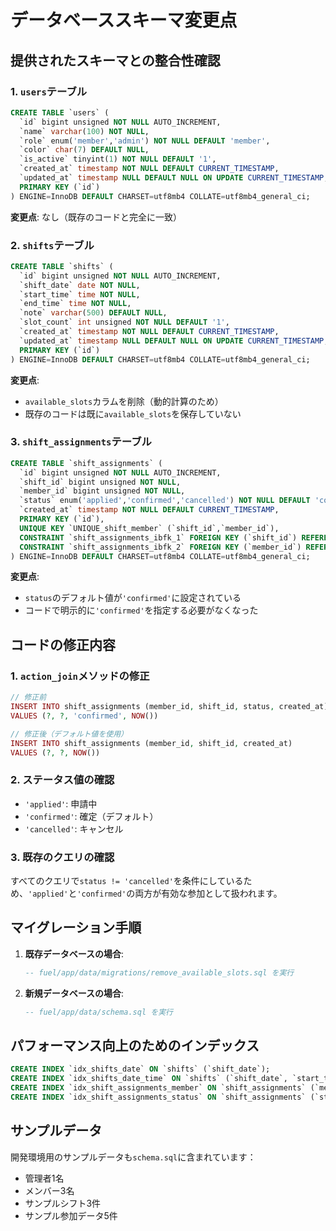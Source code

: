 # データベーススキーマ変更点

## 提供されたスキーマとの整合性確認

### 1. `users`テーブル
```sql
CREATE TABLE `users` (
  `id` bigint unsigned NOT NULL AUTO_INCREMENT,
  `name` varchar(100) NOT NULL,
  `role` enum('member','admin') NOT NULL DEFAULT 'member',
  `color` char(7) DEFAULT NULL,
  `is_active` tinyint(1) NOT NULL DEFAULT '1',
  `created_at` timestamp NOT NULL DEFAULT CURRENT_TIMESTAMP,
  `updated_at` timestamp NULL DEFAULT NULL ON UPDATE CURRENT_TIMESTAMP,
  PRIMARY KEY (`id`)
) ENGINE=InnoDB DEFAULT CHARSET=utf8mb4 COLLATE=utf8mb4_general_ci;
```

**変更点**: なし（既存のコードと完全に一致）

### 2. `shifts`テーブル
```sql
CREATE TABLE `shifts` (
  `id` bigint unsigned NOT NULL AUTO_INCREMENT,
  `shift_date` date NOT NULL,
  `start_time` time NOT NULL,
  `end_time` time NOT NULL,
  `note` varchar(500) DEFAULT NULL,
  `slot_count` int unsigned NOT NULL DEFAULT '1',
  `created_at` timestamp NOT NULL DEFAULT CURRENT_TIMESTAMP,
  `updated_at` timestamp NULL DEFAULT NULL ON UPDATE CURRENT_TIMESTAMP,
  PRIMARY KEY (`id`)
) ENGINE=InnoDB DEFAULT CHARSET=utf8mb4 COLLATE=utf8mb4_general_ci;
```

**変更点**: 
- `available_slots`カラムを削除（動的計算のため）
- 既存のコードは既に`available_slots`を保存していない

### 3. `shift_assignments`テーブル
```sql
CREATE TABLE `shift_assignments` (
  `id` bigint unsigned NOT NULL AUTO_INCREMENT,
  `shift_id` bigint unsigned NOT NULL,
  `member_id` bigint unsigned NOT NULL,
  `status` enum('applied','confirmed','cancelled') NOT NULL DEFAULT 'confirmed',
  `created_at` timestamp NOT NULL DEFAULT CURRENT_TIMESTAMP,
  PRIMARY KEY (`id`),
  UNIQUE KEY `UNIQUE_shift_member` (`shift_id`,`member_id`),
  CONSTRAINT `shift_assignments_ibfk_1` FOREIGN KEY (`shift_id`) REFERENCES `shifts` (`id`) ON DELETE CASCADE,
  CONSTRAINT `shift_assignments_ibfk_2` FOREIGN KEY (`member_id`) REFERENCES `users` (`id`) ON DELETE CASCADE
) ENGINE=InnoDB DEFAULT CHARSET=utf8mb4 COLLATE=utf8mb4_general_ci;
```

**変更点**:
- `status`のデフォルト値が`'confirmed'`に設定されている
- コードで明示的に`'confirmed'`を指定する必要がなくなった

## コードの修正内容

### 1. `action_join`メソッドの修正
```php
// 修正前
INSERT INTO shift_assignments (member_id, shift_id, status, created_at) 
VALUES (?, ?, 'confirmed', NOW())

// 修正後（デフォルト値を使用）
INSERT INTO shift_assignments (member_id, shift_id, created_at) 
VALUES (?, ?, NOW())
```

### 2. ステータス値の確認
- `'applied'`: 申請中
- `'confirmed'`: 確定（デフォルト）
- `'cancelled'`: キャンセル

### 3. 既存のクエリの確認
すべてのクエリで`status != 'cancelled'`を条件にしているため、`'applied'`と`'confirmed'`の両方が有効な参加として扱われます。

## マイグレーション手順

1. **既存データベースの場合**:
   ```sql
   -- fuel/app/data/migrations/remove_available_slots.sql を実行
   ```

2. **新規データベースの場合**:
   ```sql
   -- fuel/app/data/schema.sql を実行
   ```

## パフォーマンス向上のためのインデックス

```sql
CREATE INDEX `idx_shifts_date` ON `shifts` (`shift_date`);
CREATE INDEX `idx_shifts_date_time` ON `shifts` (`shift_date`, `start_time`);
CREATE INDEX `idx_shift_assignments_member` ON `shift_assignments` (`member_id`);
CREATE INDEX `idx_shift_assignments_status` ON `shift_assignments` (`status`);
```

## サンプルデータ

開発環境用のサンプルデータも`schema.sql`に含まれています：
- 管理者1名
- メンバー3名
- サンプルシフト3件
- サンプル参加データ5件
